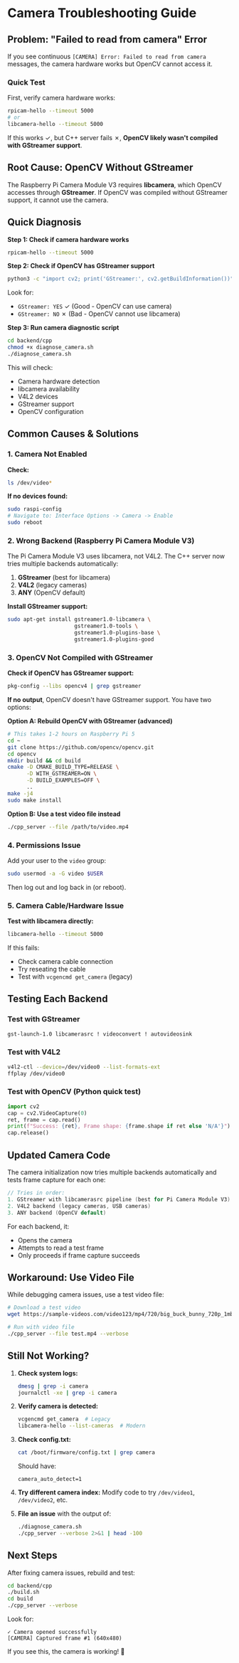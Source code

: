 # Camera Troubleshooting Guide

## Problem: "Failed to read from camera" Error

If you see continuous `[CAMERA] Error: Failed to read from camera` messages, the camera hardware works but OpenCV cannot access it.

### Quick Test

First, verify camera hardware works:
```bash
rpicam-hello --timeout 5000
# or
libcamera-hello --timeout 5000
```

If this works ✓, but C++ server fails ✗, **OpenCV likely wasn't compiled with GStreamer support**.

## Root Cause: OpenCV Without GStreamer

The Raspberry Pi Camera Module V3 requires **libcamera**, which OpenCV accesses through **GStreamer**. If OpenCV was compiled without GStreamer support, it cannot use the camera.

## Quick Diagnosis

**Step 1: Check if camera hardware works**
```bash
rpicam-hello --timeout 5000
```

**Step 2: Check if OpenCV has GStreamer support**
```bash
python3 -c "import cv2; print('GStreamer:', cv2.getBuildInformation())" | grep -i gstreamer
```

Look for:
- `GStreamer: YES` ✓ (Good - OpenCV can use camera)
- `GStreamer: NO` ✗ (Bad - OpenCV cannot use libcamera)

**Step 3: Run camera diagnostic script**
```bash
cd backend/cpp
chmod +x diagnose_camera.sh
./diagnose_camera.sh
```

This will check:
- Camera hardware detection
- libcamera availability
- V4L2 devices
- GStreamer support
- OpenCV configuration

## Common Causes & Solutions

### 1. Camera Not Enabled

**Check:**
```bash
ls /dev/video*
```

**If no devices found:**
```bash
sudo raspi-config
# Navigate to: Interface Options -> Camera -> Enable
sudo reboot
```

### 2. Wrong Backend (Raspberry Pi Camera Module V3)

The Pi Camera Module V3 uses libcamera, not V4L2. The C++ server now tries multiple backends automatically:

1. **GStreamer** (best for libcamera)
2. **V4L2** (legacy cameras)
3. **ANY** (OpenCV default)

**Install GStreamer support:**
```bash
sudo apt-get install gstreamer1.0-libcamera \
                     gstreamer1.0-tools \
                     gstreamer1.0-plugins-base \
                     gstreamer1.0-plugins-good
```

### 3. OpenCV Not Compiled with GStreamer

**Check if OpenCV has GStreamer support:**
```bash
pkg-config --libs opencv4 | grep gstreamer
```

**If no output**, OpenCV doesn't have GStreamer support. You have two options:

**Option A: Rebuild OpenCV with GStreamer (advanced)**
```bash
# This takes 1-2 hours on Raspberry Pi 5
cd ~
git clone https://github.com/opencv/opencv.git
cd opencv
mkdir build && cd build
cmake -D CMAKE_BUILD_TYPE=RELEASE \
      -D WITH_GSTREAMER=ON \
      -D BUILD_EXAMPLES=OFF \
      ..
make -j4
sudo make install
```

**Option B: Use a test video file instead**
```bash
./cpp_server --file /path/to/video.mp4
```

### 4. Permissions Issue

Add your user to the `video` group:
```bash
sudo usermod -a -G video $USER
```

Then log out and log back in (or reboot).

### 5. Camera Cable/Hardware Issue

**Test with libcamera directly:**
```bash
libcamera-hello --timeout 5000
```

If this fails:
- Check camera cable connection
- Try reseating the cable
- Test with `vcgencmd get_camera` (legacy)

## Testing Each Backend

### Test with GStreamer
```bash
gst-launch-1.0 libcamerasrc ! videoconvert ! autovideosink
```

### Test with V4L2
```bash
v4l2-ctl --device=/dev/video0 --list-formats-ext
ffplay /dev/video0
```

### Test with OpenCV (Python quick test)
```python
import cv2
cap = cv2.VideoCapture(0)
ret, frame = cap.read()
print(f"Success: {ret}, Frame shape: {frame.shape if ret else 'N/A'}")
cap.release()
```

## Updated Camera Code

The camera initialization now tries multiple backends automatically and tests frame capture for each one:

```cpp
// Tries in order:
1. GStreamer with libcamerasrc pipeline (best for Pi Camera Module V3)
2. V4L2 backend (legacy cameras, USB cameras)
3. ANY backend (OpenCV default)
```

For each backend, it:
- Opens the camera
- Attempts to read a test frame
- Only proceeds if frame capture succeeds

## Workaround: Use Video File

While debugging camera issues, use a test video file:

```bash
# Download a test video
wget https://sample-videos.com/video123/mp4/720/big_buck_bunny_720p_1mb.mp4 -O test.mp4

# Run with video file
./cpp_server --file test.mp4 --verbose
```

## Still Not Working?

1. **Check system logs:**
   ```bash
   dmesg | grep -i camera
   journalctl -xe | grep -i camera
   ```

2. **Verify camera is detected:**
   ```bash
   vcgencmd get_camera  # Legacy
   libcamera-hello --list-cameras  # Modern
   ```

3. **Check config.txt:**
   ```bash
   cat /boot/firmware/config.txt | grep camera
   ```
   
   Should have:
   ```
   camera_auto_detect=1
   ```

4. **Try different camera index:**
   Modify code to try `/dev/video1`, `/dev/video2`, etc.

5. **File an issue** with the output of:
   ```bash
   ./diagnose_camera.sh
   ./cpp_server --verbose 2>&1 | head -100
   ```

## Next Steps

After fixing camera issues, rebuild and test:

```bash
cd backend/cpp
./build.sh
cd build
./cpp_server --verbose
```

Look for:
```
✓ Camera opened successfully
[CAMERA] Captured frame #1 (640x480)
```

If you see this, the camera is working! 🎉

